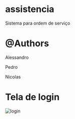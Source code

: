 
# assistencia
Sistema para ordem de serviço

# @Authors 
Alessandro 

Pedro

Nicolas

# Tela de login

![login](https://user-images.githubusercontent.com/87093460/236585775-02e9e2a0-e8b8-4ddf-82d0-0cffda50507f.png)


